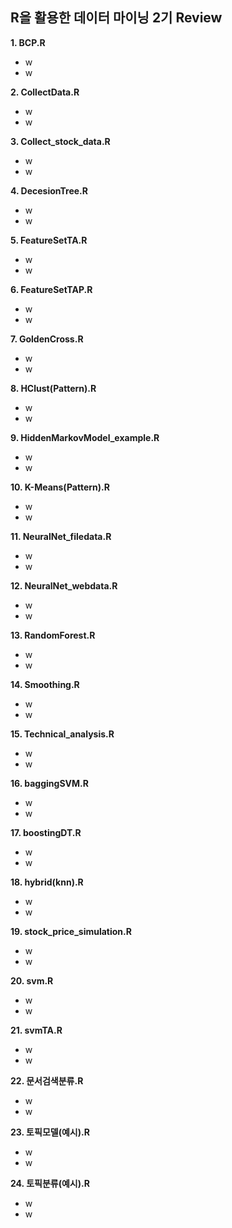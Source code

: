## R을 활용한 데이터 마이닝 2기 Review


**1. BCP.R**
  - w
  - w

**2. CollectData.R**
  - w
  - w
  
**3. Collect_stock_data.R**
  - w
  - w
  
**4. DecesionTree.R**
  - w
  - w

**5. FeatureSetTA.R**
  - w
  - w

**6. FeatureSetTAP.R**
  - w
  - w

**7. GoldenCross.R**
  - w
  - w
  
**8. HClust(Pattern).R**
  - w
  - w
  
**9. HiddenMarkovModel_example.R**
  - w
  - w
  
**10. K-Means(Pattern).R**
  - w
  - w
  
**11. NeuralNet_filedata.R**
  - w
  - w
  
**12. NeuralNet_webdata.R**
  - w
  - w
  
**13. RandomForest.R**
  - w
  - w
  
**14. Smoothing.R**
  - w
  - w
  
**15. Technical_analysis.R**
  - w
  - w
  
**16. baggingSVM.R**
  - w
  - w
  
**17. boostingDT.R**
  - w
  - w
  
**18. hybrid(knn).R**
  - w
  - w
  
**19. stock_price_simulation.R**
  - w
  - w
  
**20. svm.R**
  - w
  - w
  
**21. svmTA.R**
  - w
  - w
  
**22. 문서검색분류.R**
  - w
  - w
  
**23. 토픽모델(예시).R**
  - w
  - w
  
**24. 토픽분류(예시).R**
  - w
  - w
